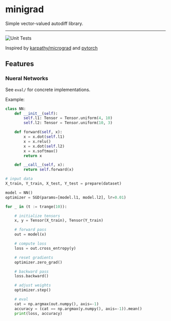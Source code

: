 # minigrad

Simple vector-valued autodiff library.

--------------------------------------------------------------------

![Unit Tests](https://github.com/markoelez/minigrad/workflows/Unit%20Tests/badge.svg)

Inspired by [karpathy/micrograd](https://github.com/karpathy/micrograd) and [pytorch](https://github.com/pytorch/pytorch)


## Features

### Nueral Networks

See `eval/` for concrete implementations.

Example:

```python
class NN:
    def __init__(self):
        self.l1: Tensor = Tensor.uniform(4, 10)
        self.l2: Tensor = Tensor.uniform(10, 3)

    def forward(self, x):
        x = x.dot(self.l1)
        x = x.relu()
        x = x.dot(self.l2)
        x = x.softmax()
        return x

    def __call__(self, x):
        return self.forward(x)

# input data
X_train, Y_train, X_test, Y_test = prepare(dataset)

model = NN()
optimizer = SGD(params=[model.l1, model.l2], lr=0.01)

for _ in (t := trange(10)):

    # initialize tensors
    x, y = Tensor(X_train), Tensor(Y_train)

    # forward pass
    out = model(x)

    # compute loss
    loss = out.cross_entropy(y)

    # reset gradients
    optimizer.zero_grad()

    # backward pass
    loss.backward()

    # adjust weights
    optimizer.step()

    # eval
    cat = np.argmax(out.numpy(), axis=-1)
    accuracy = (cat == np.argmax(y.numpy(), axis=-1)).mean()
    print(loss, accuracy)
```